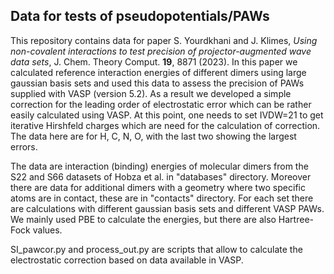 ## Data for tests of pseudopotentials/PAWs

This repository contains data for paper S. Yourdkhani and J. Klimes, _Using non-covalent interactions to test precision of projector-augmented wave data sets_,
J. Chem. Theory Comput. **19**, 8871 (2023).
In this paper we calculated reference interaction energies of different dimers using large gaussian basis sets and used this data to assess the
precision of PAWs supplied with VASP (version 5.2).
As a result we developed a simple correction for the leading order of electrostatic error which can be rather easily calculated using VASP.
At this point, one needs to set IVDW=21 to get iterative Hirshfeld charges which are need for the calculation of correction.
The data here are for H, C, N, O, with the last two showing the largest errors.

The data are interaction (binding) energies of molecular dimers from the S22 and S66 datasets of Hobza et al. in "databases" directory.
Moreover there are data for additional dimers with a geometry where two specific atoms are in contact, these are in "contacts" directory.
For each set there are calculations with different gaussian basis sets and different VASP PAWs. 
We mainly used PBE to calculate the energies, but there are also Hartree-Fock values.

SI_pawcor.py and process_out.py are scripts that allow to calculate the electrostatic correction based on data available in VASP.

